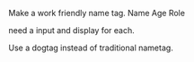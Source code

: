 Make a work friendly name tag.
Name
Age
Role

need a input and display for each.

Use a dogtag instead of traditional nametag.


